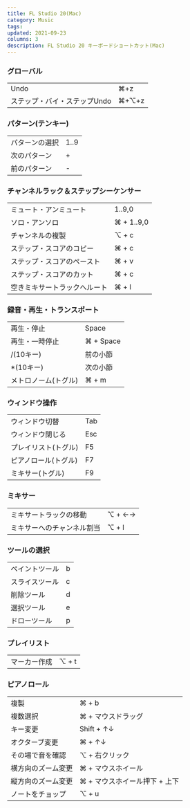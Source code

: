 ```yaml
---
title: FL Studio 20(Mac)
category: Music
tags: 
updated: 2021-09-23
columns: 3
description: FL Studio 20 キーボードショートカット(Mac)
---
```


### グローバル

| | |
|---|---|
|Undo|⌘+z|
|ステップ・バイ・ステップUndo|⌘+⌥+z|

### パターン(テンキー)

| | |
|---|---|
|パターンの選択|1..9|
|次のパターン|+|
|前のパターン|-|

### チャンネルラック＆ステップシーケンサー

| | |
|---|---|
|ミュート・アンミュート|1..9,0|
|ソロ・アンソロ|⌘ + 1..9,0|
|チャンネルの複製|⌥ + c|
|ステップ・スコアのコピー|⌘ + c|
|ステップ・スコアのペースト|⌘ + v|
|ステップ・スコアのカット|⌘ + c|
|空きミキサートラックへルート|⌘ + l|

### 録音・再生・トランスポート

| | |
|---|---|
|再生・停止|Space|
|再生・一時停止|⌘ + Space|
|/(10キー)|前の小節|
|*(10キー)|次の小節|
|メトロノーム(トグル)|⌘ + m|


### ウィンドウ操作

| | |
|---|---|
|ウィンドウ切替|Tab|
|ウィンドウ閉じる|Esc|
|プレイリスト(トグル)|F5|
|ピアノロール(トグル)|F7|
|ミキサー(トグル)|F9|

### ミキサー

| | |
|---|---|
|ミキサートラックの移動|⌥ + ←→|
|ミキサーへのチャンネル割当|⌥ + l|

### ツールの選択

| | |
|---|---|
|ペイントツール|b|
|スライスツール|c|
|削除ツール|d|
|選択ツール|e|
|ドローツール|p|

### プレイリスト

| | |
|---|---|
|マーカー作成|⌥ + t|

### ピアノロール

| | |
|---|---|
|複製|⌘ + b|
|複数選択|⌘ + マウスドラッグ|
|キー変更|Shift + ↑↓|
|オクターブ変更|⌘ + ↑↓|
|その場で音を確認|⌥ + 右クリック|
|横方向のズーム変更|⌘ + マウスホイール|
|縦方向のズーム変更|⌘ + マウスホイール押下 + 上下|
|ノートをチョップ|⌥ + u|
